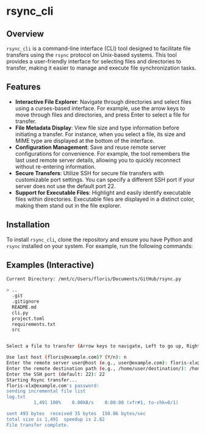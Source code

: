 # rsync_cli

## Overview

`rsync_cli` is a command-line interface (CLI) tool designed to facilitate file transfers using the `rsync` protocol on Unix-based systems. This tool provides a user-friendly interface for selecting files and directories to transfer, making it easier to manage and execute file synchronization tasks.

## Features

- **Interactive File Explorer**: Navigate through directories and select files using a curses-based interface. For example, use the arrow keys to move through files and directories, and press Enter to select a file for transfer.
- **File Metadata Display**: View file size and type information before initiating a transfer. For instance, when you select a file, its size and MIME type are displayed at the bottom of the interface.
- **Configuration Management**: Save and reuse remote server configurations for convenience. For example, the tool remembers the last used remote server details, allowing you to quickly reconnect without re-entering information.
- **Secure Transfers**: Utilize SSH for secure file transfers with customizable port settings. You can specify a different SSH port if your server does not use the default port 22.
- **Support for Executable Files**: Highlight and easily identify executable files within directories. Executable files are displayed in a distinct color, making them stand out in the file explorer.

## Installation

To install `rsync_cli`, clone the repository and ensure you have Python and `rsync` installed on your system. For example, run the following commands:

## Examples (Interactive)
```bash
Current Directory: /mnt/c/Users/floris/Documents/GitHub/rsync.py

> ..
  .git
  .gitignore
  README.md
  cli.py
  project.toml
  requirements.txt
  src


Select a file to transfer (Arrow keys to navigate, Left to go up, Right to go in, Enter to select, Ctrl+X/Esc/Q to quit):
```

```bash
Use last host (floris@example.com)? (Y/n): n
Enter the remote server user@host (e.g., user@example.com): floris-xlx@example.com
Enter the remote destination path (e.g., /home/user/destination/): /home/floris-xlx/files
Enter the SSH port (default: 22): 22
Starting Rsync transfer...
floris-xlx@example.com's password: 
sending incremental file list
log.txt
          1,491 100%    0.00kB/s    0:00:00 (xfr#1, to-chk=0/1)

sent 493 bytes  received 35 bytes  150.86 bytes/sec
total size is 1,491  speedup is 2.82
File transfer complete.
```
